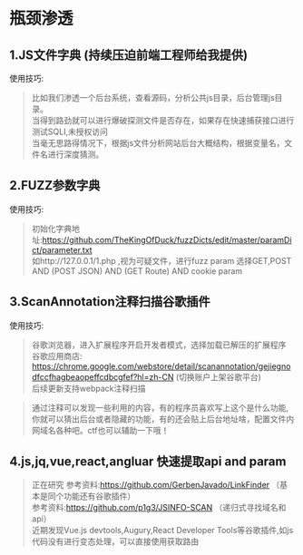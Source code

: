 # 瓶颈渗透

## 1.JS文件字典 (持续压迫前端工程师给我提供)

使用技巧:
> 比如我们渗透一个后台系统，查看源码，分析公共js目录，后台管理js目录。  
> 当得到路劲就可以进行爆破探测文件是否存在，如果存在快速捕获接口进行测试SQLI,未授权访问  
> 当毫无思路得情况下，根据js文件分析网站后台大概结构，根据变量名，文件名进行深度猜测。  

## 2.FUZZ参数字典  

使用技巧:
>初始化字典地址:https://github.com/TheKingOfDuck/fuzzDicts/edit/master/paramDict/parameter.txt  
>如http://127.0.0.1/1.php ,视为可疑文件，进行fuzz param 选择GET,POST AND (POST JSON) AND (GET Route) AND cookie param

## 3.ScanAnnotation注释扫描谷歌插件 

使用技巧:
>谷歌浏览器，进入扩展程序开启开发者模式，选择加载已解压的扩展程序  
>谷歌应用商店: https://chrome.google.com/webstore/detail/scanannotation/gejiegnodfccfhagbeaopeffcdbcgfef?hl=zh-CN (切换账户上架谷歌平台)  
>后续更新支持webpack注释扫描

>通过注释可以发现一些利用的内容，有的程序员喜欢写上这个是什么功能,你就可以猜出后台或者隐藏的功能，有的还会贴上后台地址啥，配置文件内网域名各种吧。ctf也可以辅助一下哦！

## 4.js,jq,vue,react,angluar 快速提取api and param
> 正在研究
> 参考资料:https://github.com/GerbenJavado/LinkFinder （基本是同个功能还有谷歌插件）  
> 参考资料:https://github.com/p1g3/JSINFO-SCAN （递归式寻找域名和api）  
> 近期发现Vue.js devtools,Augury,React Developer Tools等谷歌插件,如js代码没有进行变态处理，可以直接使用获取路由  
  
